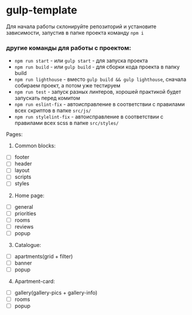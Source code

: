 # gulp-template

Для начала работы склонируйте репозиторий и установите зависимости, запустив в папке проекта команду `npm i`

### другие команды для работы с проектом:

- `npm run start` - или `gulp start` - для запуска проекта
- `npm run build` - или `gulp build` - для сборки кода проекта в папку build
- `npm run lighthouse` - вместо `gulp build && gulp lighthouse`, сначала собираем проект, а потом уже тестируем
- `npm run test` - запуск разных линтеров, хорошей практикой будет запускать перед комитом
- `npm run eslint-fix` - автоисправление в соответствии с правилами всех скриптов в папке `src/js/`
- `npm run stylelint-fix` - автоисправление в соответствии с правилами всех scss в папке `src/styles/`

Pages:

1. Common blocks:

- [ ] footer
- [ ] header
- [ ] layout
- [ ] scripts
- [ ] styles

2. Home page:

- [ ] general
- [ ] priorities
- [ ] rooms
- [ ] reviews
- [ ] popup

3. Catalogue:

- [ ] apartments(grid + filter)
- [ ] banner
- [ ] popup

4. Apartment-card:

- [ ] gallery(gallery-pics + gallery-info)
- [ ] rooms
- [ ] popup
